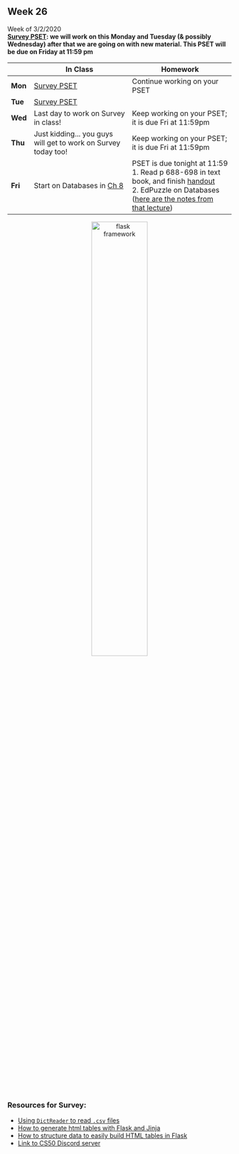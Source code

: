 <meta http-equiv="refresh" content="300"/>

## Week 26  
Week of 3/2/2020  
**[Survey PSET](https://docs.cs50.net/2019/ap/problems/survey/survey.html): we will work on this Monday and Tuesday (& possibly Wednesday) after that we are going on with new material. This PSET will be due on Friday at 11:59 pm**  

  |       |In Class               |Homework   |
  |-------|---------              |---------  |
  |**Mon**|[Survey PSET](https://docs.cs50.net/2019/ap/problems/survey/survey.html)|Continue working on your PSET|
  |**Tue**|[Survey PSET](https://docs.cs50.net/2019/ap/problems/survey/survey.html) | |
  |**Wed**|Last day to work on Survey in class! |Keep working on your PSET; it is due Fri at 11:59pm |
  |**Thu**|Just kidding... you guys will get to work on Survey today too! |Keep working on your PSET; it is due Fri at 11:59pm |
  |**Fri**|Start on Databases in [Ch 8](/ap/curriculum/8/) |PSET is due tonight at 11:59<br>1. Read p 688-698 in text book, and finish [handout](https://parrottacademy-my.sharepoint.com/:w:/g/personal/cbeaman_parrottacademy_org/Eeo5Pp4MG8VOmX--SU_Ql_YBbrsh0WcWu88-Tf3yccaKhQ?e=ixx3K2)<br>2. EdPuzzle on Databases ([here are the notes from that lecture](https://parrottacademy-my.sharepoint.com/:b:/g/personal/cbeaman_parrottacademy_org/Ectb268eQodMs6pOBBMqVj4BiT41nHyjzl0VVEOFECthjQ?e=tFz8Ce)) |

<div style="text-align:center">
<img src="https://hackernoon.com/hn-images/1*fD3qqMWNyfJ85XST9c1H2g.png" alt="flask framework" width="50%">
</div>

### Resources for Survey:
  * [Using `DictReader` to read `.csv` files](https://brodan.biz/blog/parsing-csv-files-with-python/)
  * [How to generate html tables with Flask and Jinja](https://www.reddit.com/r/learnpython/comments/3wtx8o/how_to_generate_html_tables_flask_and_jinja2/)
  * [How to structure data to easily build HTML tables in Flask](https://stackoverflow.com/questions/13315883/how-to-structure-data-to-easily-build-html-tables-in-flask)
  * [Link to CS50 Discord server](https://discord.gg/j7fccTE)
